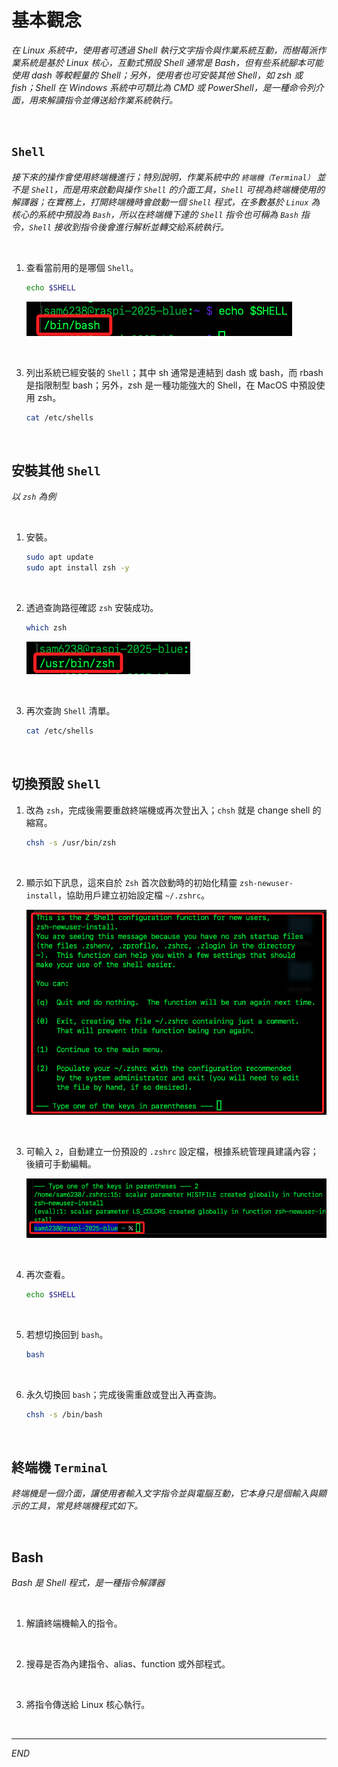 # 基本觀念

_在 Linux 系統中，使用者可透過 Shell 執行文字指令與作業系統互動，而樹莓派作業系統是基於 Linux 核心，互動式預設 Shell 通常是 Bash，但有些系統腳本可能使用 dash 等較輕量的 Shell；另外，使用者也可安裝其他 Shell，如 zsh 或 fish；Shell 在 Windows 系統中可類比為 CMD 或 PowerShell，是一種命令列介面，用來解讀指令並傳送給作業系統執行。_

<br>

## `Shell`

_接下來的操作會使用終端機進行；特別說明，作業系統中的 `終端機（Terminal）` 並不是 `Shell`，而是用來啟動與操作 `Shell` 的介面工具，`Shell` 可視為終端機使用的解譯器；在實務上，打開終端機時會啟動一個 `Shell` 程式，在多數基於 `Linux` 為核心的系統中預設為 `Bash`，所以在終端機下達的 `Shell` 指令也可稱為 `Bash` 指令，`Shell` 接收到指令後會進行解析並轉交給系統執行。_

<br>

1. 查看當前用的是哪個 `Shell`。

    ```bash
    echo $SHELL
    ```

    ![](images/img_08.png)

<br>

3. 列出系統已經安裝的 `Shell`；其中 sh 通常是連結到 dash 或 bash，而 rbash 是指限制型 bash；另外，zsh 是一種功能強大的 Shell，在 MacOS 中預設使用 zsh。

    ```bash
    cat /etc/shells
    ```

<br>

## 安裝其他 `Shell`

_以 `zsh` 為例_

<br>

1. 安裝。

    ```bash
    sudo apt update
    sudo apt install zsh -y
    ```

<br>

2. 透過查詢路徑確認 `zsh` 安裝成功。

    ```bash
    which zsh
    ```

    ![](images/img_12.png)

<br>

3. 再次查詢 `Shell` 清單。

    ```bash
    cat /etc/shells
    ```

<br>

## 切換預設 `Shell`

1. 改為 `zsh`，完成後需要重啟終端機或再次登出入；`chsh` 就是 change shell 的縮寫。

    ```bash
    chsh -s /usr/bin/zsh
    ```

<br>

2. 顯示如下訊息，這來自於 `Zsh` 首次啟動時的初始化精靈 `zsh-newuser-install`，協助用戶建立初始設定檔 `~/.zshrc`。

    ![](images/img_09.png)

<br>

3. 可輸入 `2`，自動建立一份預設的 `.zshrc` 設定檔，根據系統管理員建議內容；後續可手動編輯。

    ![](images/img_10.png)

<br>

4. 再次查看。

    ```bash
    echo $SHELL
    ```

<br>

5. 若想切換回到 `bash`。

    ```bash
    bash
    ```

<br>

6. 永久切換回 `bash`；完成後需重啟或登出入再查詢。

    ```bash
    chsh -s /bin/bash
    ```

<br>

## 終端機 `Terminal`

_終端機是一個介面，讓使用者輸入文字指令並與電腦互動，它本身只是個輸入與顯示的工具，常見終端機程式如下。_

<br>

## Bash

_Bash 是 Shell 程式，是一種指令解譯器_

<br>

1. 解讀終端機輸入的指令。

<br>

2. 搜尋是否為內建指令、alias、function 或外部程式。

<br>

3. 將指令傳送給 Linux 核心執行。

<br>

___

_END_